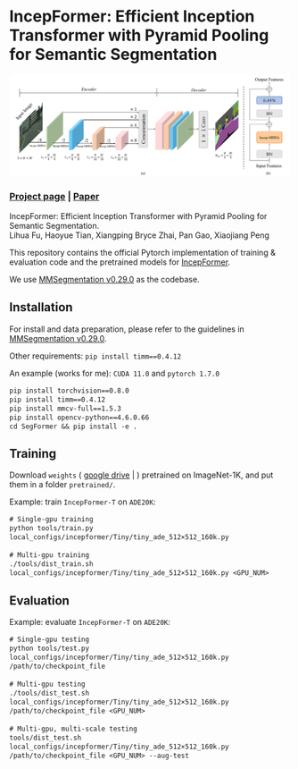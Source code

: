# IncepFormer: Efficient Inception Transformer with Pyramid Pooling for Semantic Segmentation

<!-- ![image](resources/image.png) -->
<div align="center">
  <img src="./images/IncepFormer.png">
</div>
<p align="center">
  
</p>

### [Project page](https://github.com/shendu0321/IncepFormer) | [Paper]()

IncepFormer: Efficient Inception Transformer with Pyramid Pooling for Semantic Segmentation.<br>
Lihua Fu, Haoyue Tian, Xiangping Bryce Zhai, Pan Gao, Xiaojiang Peng

This repository contains the official Pytorch implementation of training & evaluation code and the pretrained models for [IncepFormer]().


We use [MMSegmentation v0.29.0](https://github.com/open-mmlab/mmsegmentation/tree/v0.29.0) as the codebase.



## Installation

For install and data preparation, please refer to the guidelines in [MMSegmentation v0.29.0](https://github.com/open-mmlab/mmsegmentation/tree/v0.29.0).

Other requirements:
```pip install timm==0.4.12```

An example (works for me): ```CUDA 11.0``` and  ```pytorch 1.7.0``` 

```
pip install torchvision==0.8.0
pip install timm==0.4.12
pip install mmcv-full==1.5.3 
pip install opencv-python==4.6.0.66
cd SegFormer && pip install -e .
```

## Training

Download `weights` 
(
[google drive]() | 
) 
pretrained on ImageNet-1K, and put them in a folder ```pretrained/```.

Example: train ```IncepFormer-T``` on ```ADE20K```:

```
# Single-gpu training
python tools/train.py local_configs/incepformer/Tiny/tiny_ade_512×512_160k.py

# Multi-gpu training
./tools/dist_train.sh local_configs/incepformer/Tiny/tiny_ade_512×512_160k.py <GPU_NUM>
```

## Evaluation

Example: evaluate ```IncepFormer-T``` on ```ADE20K```:

```
# Single-gpu testing
python tools/test.py local_configs/incepformer/Tiny/tiny_ade_512×512_160k.py /path/to/checkpoint_file

# Multi-gpu testing
./tools/dist_test.sh local_configs/incepformer/Tiny/tiny_ade_512×512_160k.py /path/to/checkpoint_file <GPU_NUM>

# Multi-gpu, multi-scale testing
tools/dist_test.sh local_configs/incepformer/Tiny/tiny_ade_512×512_160k.py /path/to/checkpoint_file <GPU_NUM> --aug-test
```

